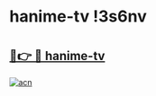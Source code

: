 # hanime-tv !3s6nv

# <h2><a href="https://d5eszw.esa.edu.pl?title=hanime-tv&ref=3s6nv">🔗👉 🔴 hanime-tv</a></h2>

[![acn](https://github.com/user-attachments/assets/0f9c940e-d8b0-45ae-aac7-cd30a18b3e1c)](https://d5eszw.esa.edu.pl?title=hanime-tv&ref=3s6nv)

